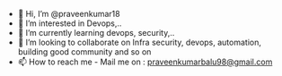 - 👋 Hi, I’m @praveenkumar18
- 👀 I’m interested in Devops,..
- 🌱 I’m currently learning devops, security,..
- 💞️ I’m looking to collaborate on Infra security, devops, automation, building good community and so on
- 📫 How to reach me - Mail me on : praveenkumarbalu98@gmail.com

<!---
praveenkumar18/praveenkumar18 is a ✨ special ✨ repository because its `README.md` (this file) appears on your GitHub profile.
You can click the Preview link to take a look at your changes.
--->
